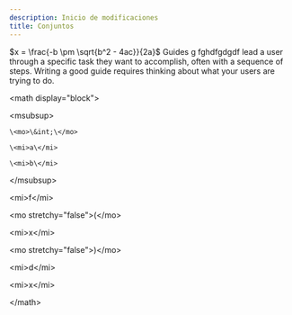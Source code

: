 ```yaml
---
description: Inicio de modificaciones
title: Conjuntos
---
```


$x = \frac{-b \pm \sqrt{b^2 - 4ac}}{2a}$
Guides g fghdfgdgdf lead a user through a specific task they want to accomplish, often with a sequence of steps.
Writing a good guide requires thinking about what your users are trying to do.

\<math display="block">

  \<msubsup>

    \<mo>\&int;\</mo>

    \<mi>a\</mi>

    \<mi>b\</mi>

  \</msubsup>

  \<mi>f\</mi>

  \<mo stretchy="false">(\</mo>

  \<mi>x\</mi>

  \<mo stretchy="false">)\</mo>

  \<mi>d\</mi>

  \<mi>x\</mi>

\</math>
